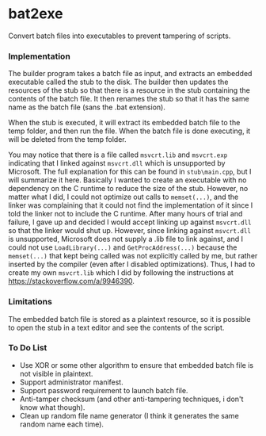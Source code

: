 # bat2exe
Convert batch files into executables to prevent tampering of scripts.

### Implementation
The builder program takes a batch file as input, and extracts an embedded executable called the stub to the disk. The builder then updates the resources of the stub so that there is a resource in the stub containing the contents of the batch file. It then renames the stub so that it has the same name as the batch file (sans the .bat extension).

When the stub is executed, it will extract its embedded batch file to the temp folder, and then run the file. When the batch file is done executing, it will be deleted from the temp folder.

You may notice that there is a file called `msvcrt.lib` and `msvcrt.exp` indicating that I linked against `msvcrt.dll` which is unsupported by Microsoft. The full explanation for this can be found in `stub\main.cpp`, but I will summarize it here. Basically I wanted to create an executable with no dependency on the C runtime to reduce the size of the stub. However, no matter what I did, I could not optimize out calls to `memset(...)`, and the linker was complaining that it could not find the implementation of it since I told the linker not to include the C runtime. After many hours of trial and failure, I gave up and decided I would accept linking up against `msvcrt.dll` so that the linker would shut up. However, since linking against `msvcrt.dll` is unsupported, Microsoft does not supply a .lib file to link against, and I could not use `LoadLibrary(...)` and `GetProcAddress(...)` because the `memset(...)` that kept being called was not explicitly called by me, but rather inserted by the compiler (even after I disabled optimizations). Thus, I had to create my own `msvcrt.lib` which I did by following the instructions at https://stackoverflow.com/a/9946390.

### Limitations
The embedded batch file is stored as a plaintext resource, so it is possible to open the stub in a text editor and see the contents of the script.

### To Do List
- Use XOR or some other algorithm to ensure that embedded batch file is not visible in plaintext.
- Support administrator manifest.
- Support password requirement to launch batch file.
- Anti-tamper checksum (and other anti-tampering techniques, i don't know what though).
- Clean up random file name generator (I think it generates the same random name each time).
